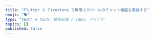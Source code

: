 ```yaml
---
title: "Flutter と Firestore で無限スクロールのチャット機能を実装する"
emoji: "🐕"
type: "tech" # tech: 技術記事 / idea: アイデア
topics: []
published: false
---
```

